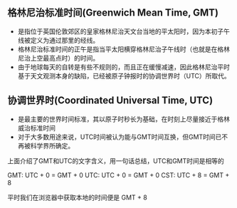 ## 格林尼治标准时间(Greenwich Mean Time, GMT)
- 是指位于英国伦敦郊区的皇家格林尼治天文台当地的平太阳时，因为本初子午线被定义为通过那里的经线。
- 格林尼治标准时间的正午是指当平太阳横穿格林尼治子午线时（也就是在格林尼治上空最高点时）的时间。
- 由于地球每天的自转是有些不规则的，而且正在缓慢减速，因此格林尼治平时基于天文观测本身的缺陷，已经被原子钟报时的协调世界时（UTC）所取代。

## 协调世界时(Coordinated Universal Time, UTC)
- 是最主要的世界时间标准，其以原子时秒长为基础，在时刻上尽量接近于格林威治标准时间
- 对于大多数用途来说，UTC时间被认为能与GMT时间互换，但GMT时间已不再被科学界所确定。


上面介绍了GMT和UTC的文字含义，用一句话总结，UTC和GMT时间是相等的

GMT: UTC + 0 = GMT + 0
UTC: UTC + 0 = GMT + 0
CST: UTC + 8 = GMT + 8

平时我们在浏览器中获取本地的时间便是 GMT + 8